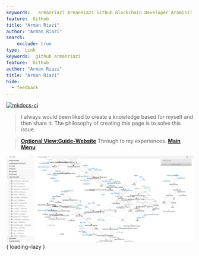 ```yaml
---
keywords:   armanriazi ArmanRiazi Github Blockchain Developer AramisIT ArazhIT
feature:  Github 
title: "Arman Riazi"
author: "Arman Riazi"
search:
    exclude: true
type:  Link
keywords:  github armanriazi
feature:  Github
author: "Arman Riazi"
title: "Arman Riazi"
hide:
  - feedback
---
```


[![mkdocs-ci](https://github.com/armanriazi/armanriazi.github.io/actions/workflows/ci.yml/badge.svg?branch=master)](https://github.com/armanriazi/armanriazi.github.io/actions/workflows/ci.yml)

>  I always would been liked to create a knowledge based for myself and then share it.
>  The philosophy of creating this page is to solve this issue.

> **[Optional View:Guide-Website](public/other/guide-website.md)**
> Through to my experiences. **[Main Menu](public/public.md)**


![Welcome!HelloWorld!](assets/attachments/graph.jpg){ loading=lazy }

